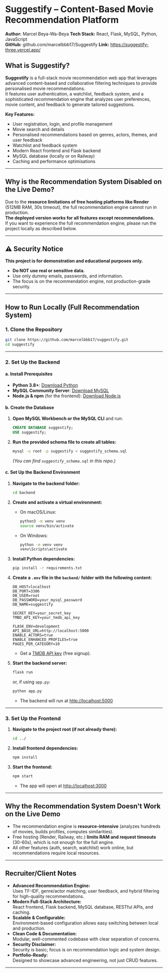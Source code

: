 # Suggestify – Content-Based Movie Recommendation Platform 

**Author:** Marcel Beya-Wa-Beya
**Tech Stack:** React, Flask, MySQL, Python, JavaScript  
**GitHub:** github.com/marcelbbb17/Suggestify
**Link:** https://suggestify-three.vercel.app/

## What is Suggestify?

**Suggestify** is a full-stack movie recommendation web app that leverages advanced content-based and collaborative filtering techniques to provide personalised movie recommendations.  
It features user authentication, a watchlist, feedback system, and a sophisticated recommendation engine that analyzes user preferences, movie content, and feedback to generate tailored suggestions.

**Key Features:**
- User registration, login, and profile management
- Movie search and details
- Personalised recommendations based on genres, actors, themes, and user feedback
- Watchlist and feedback system
- Modern React frontend and Flask backend
- MySQL database (locally or on Railway)
- Caching and performance optimisations

---

## Why is the Recommendation System Disabled on the Live Demo?

Due to the **resource limitations of free hosting platforms like Render** (512MB RAM, 30s timeout), the full recommendation engine cannot run in production.  
**The deployed version works for all features except recommendations.**  
If you want to experience the full recommendation engine, please run the project locally as described below.

---

## ⚠️ Security Notice

**This project is for demonstration and educational purposes only.**  
- **Do NOT use real or sensitive data.**  
- Use only dummy emails, passwords, and information.
- The focus is on the recommendation engine, not production-grade security.

---

## How to Run Locally (Full Recommendation System)

### 1. **Clone the Repository**
```bash
git clone https://github.com/marcelbbb17/suggestify.git
cd suggestify
```

---

### 2. **Set Up the Backend**

#### a. **Install Prerequisites**
- **Python 3.8+**: [Download Python](https://www.python.org/downloads/)
- **MySQL Community Server**: [Download MySQL](https://dev.mysql.com/downloads/mysql/)
- **Node.js & npm** (for the frontend): [Download Node.js](https://nodejs.org/)

#### b. **Create the Database**
1. **Open MySQL Workbench or the MySQL CLI** and run:
    ```sql
    CREATE DATABASE suggestify;
    USE suggestify;
    ```
2. **Run the provided schema file to create all tables:**
    ```bash
    mysql -u root -p suggestify < suggestify_schema.sql
    ```
    *(You can find `suggestify_schema.sql` in this repo.)*

#### c. **Set Up the Backend Environment**
1. **Navigate to the backend folder:**
    ```bash
    cd backend
    ```
2. **Create and activate a virtual environment:**
    - On macOS/Linux:
      ```bash
      python3 -m venv venv
      source venv/bin/activate
      ```
    - On Windows:
      ```bash
      python -m venv venv
      venv\Scripts\activate
      ```
3. **Install Python dependencies:**
    ```bash
    pip install -r requirements.txt
    ```
4. **Create a `.env` file in the `backend/` folder with the following content:**
    ```env
    DB_HOST=localhost
    DB_PORT=3306
    DB_USER=root
    DB_PASSWORD=your_mysql_password
    DB_NAME=suggestify

    SECRET_KEY=your_secret_key
    TMBD_API_KEY=your_tmdb_api_key

    FLASK_ENV=development
    API_BASE_URL=http://localhost:5000
    ENABLE_ACTORS=true
    ENABLE_ENHANCED_PROFILES=true
    PAGES_PER_CATEGORY=10
    ```
    - Get a [TMDB API key](https://www.themoviedb.org/documentation/api) (free signup).

5. **Start the backend server:**
    ```bash
    flask run
    ```
    or, if using `app.py`:
    ```bash
    python app.py
    ```
    - The backend will run at [http://localhost:5000](http://localhost:5000)

---

### 3. **Set Up the Frontend**

1. **Navigate to the project root (if not already there):**
    ```bash
    cd ../
    ```
2. **Install frontend dependencies:**
    ```bash
    npm install
    ```
3. **Start the frontend:**
    ```bash
    npm start
    ```
    - The app will open at [http://localhost:3000](http://localhost:3000)

---

## Why the Recommendation System Doesn't Work on the Live Demo

- The recommendation engine is **resource-intensive** (analyzes hundreds of movies, builds profiles, computes similarities).
- Free hosting (Render, Railway, etc.) **limits RAM and request timeouts** (30-60s), which is not enough for the full engine.
- All other features (auth, search, watchlist) work online, but recommendations require local resources.

---

## Recruiter/Client Notes

- **Advanced Recommendation Engine:**  
  Uses TF-IDF, genre/actor matching, user feedback, and hybrid filtering for high-quality recommendations.
- **Modern Full-Stack Architecture:**  
  React frontend, Flask backend, MySQL database, RESTful APIs, and caching.
- **Scalable & Configurable:**  
  Environment-based configuration allows easy switching between local and production.
- **Clean Code & Documentation:**  
  Modular, well-commented codebase with clear separation of concerns.
- **Security Disclaimer:**  
  Security is basic; focus is on recommendation logic and system design.
- **Portfolio-Ready:**  
  Designed to showcase advanced engineering, not just CRUD features.

---
